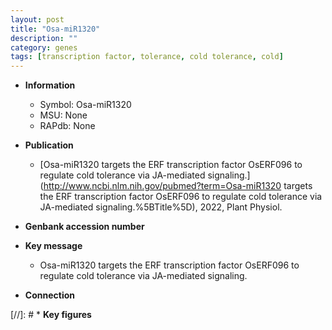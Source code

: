 ```yaml
---
layout: post
title: "Osa-miR1320"
description: ""
category: genes
tags: [transcription factor, tolerance, cold tolerance, cold]
---
```


* **Information**  
    + Symbol: Osa-miR1320  
    + MSU: None  
    + RAPdb: None  

* **Publication**  
    + [Osa-miR1320 targets the ERF transcription factor OsERF096 to regulate cold tolerance via JA-mediated signaling.](http://www.ncbi.nlm.nih.gov/pubmed?term=Osa-miR1320 targets the ERF transcription factor OsERF096 to regulate cold tolerance via JA-mediated signaling.%5BTitle%5D), 2022, Plant Physiol.

* **Genbank accession number**  

* **Key message**  
    + Osa-miR1320 targets the ERF transcription factor OsERF096 to regulate cold tolerance via JA-mediated signaling.

* **Connection**  

[//]: # * **Key figures**  


